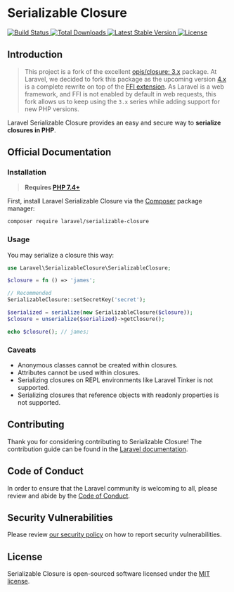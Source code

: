 # Serializable Closure

<a href="https://github.com/laravel/serializable-closure/actions">
    <img src="https://github.com/laravel/serializable-closure/workflows/tests/badge.svg" alt="Build Status">
</a>
<a href="https://packagist.org/packages/laravel/serializable-closure">
    <img src="https://img.shields.io/packagist/dt/laravel/serializable-closure" alt="Total Downloads">
</a>
<a href="https://packagist.org/packages/laravel/serializable-closure">
    <img src="https://img.shields.io/packagist/v/laravel/serializable-closure" alt="Latest Stable Version">
</a>
<a href="https://packagist.org/packages/laravel/serializable-closure">
    <img src="https://img.shields.io/packagist/l/laravel/serializable-closure" alt="License">
</a>

## Introduction

> This project is a fork of the excellent [opis/closure: 3.x](https://github.com/opis/closure) package. At Laravel, we decided to fork this package as the upcoming version [4.x](https://github.com/opis/closure) is a complete rewrite on top of the [FFI extension](https://www.php.net/manual/en/book.ffi.php). As Laravel is a web framework, and FFI is not enabled by default in web requests, this fork allows us to keep using the `3.x` series while adding support for new PHP versions.

Laravel Serializable Closure provides an easy and secure way to **serialize closures in PHP**.

## Official Documentation

### Installation

> **Requires [PHP 7.4+](https://php.net/releases/)**

First, install Laravel Serializable Closure via the [Composer](https://getcomposer.org/) package manager:

```bash
composer require laravel/serializable-closure
```

### Usage

You may serialize a closure this way:

```php
use Laravel\SerializableClosure\SerializableClosure;

$closure = fn () => 'james';

// Recommended
SerializableClosure::setSecretKey('secret');

$serialized = serialize(new SerializableClosure($closure));
$closure = unserialize($serialized)->getClosure();

echo $closure(); // james;
```

### Caveats

-   Anonymous classes cannot be created within closures.
-   Attributes cannot be used within closures.
-   Serializing closures on REPL environments like Laravel Tinker is not supported.
-   Serializing closures that reference objects with readonly properties is not supported.

## Contributing

Thank you for considering contributing to Serializable Closure! The contribution guide can be found in the [Laravel documentation](https://laravel.com/docs/contributions).

## Code of Conduct

In order to ensure that the Laravel community is welcoming to all, please review and abide by the [Code of Conduct](https://laravel.com/docs/contributions#code-of-conduct).

## Security Vulnerabilities

Please review [our security policy](https://github.com/laravel/serializable-closure/security/policy) on how to report security vulnerabilities.

## License

Serializable Closure is open-sourced software licensed under the [MIT license](LICENSE.md).
